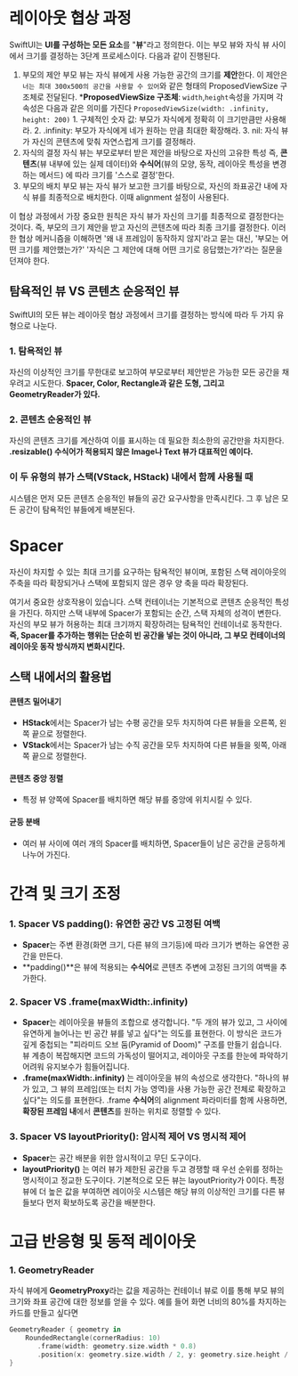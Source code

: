 # 레이아웃 협상 과정
SwiftUI는 **UI를 구성하는 모든 요소**를 "**뷰**"라고 정의한다.
이는 부모 뷰와 자식 뷰 사이에서 크기를 결정하는 3단계 프로세스이다.
다음과 같이 진행된다.
1. 부모의 제안
	부모 뷰는 자식 뷰에게 사용 가능한 공간의 크기를 **제안**한다. 이 제안은 `너는 최대 300x500의 공간을 사용할 수 있어`와 같은 형태의 ProposedViewSize 구조체로 전달된다.
	\***ProposedViewSize 구조체**: `width`,`height`속성을 가지며 각 속성은 다음과 같은 의미를 가진다
		`ProposedViewSize(width: .infinity, height: 200)`
		1. 구체적인 숫자 값: 부모가 자식에게 정확히 이 크기만큼만 사용해라.
		2. .infinity: 부모가 자식에게 네가 원하는 만큼 최대한 확장해라.
		3. nil: 자식 뷰가 자신의 콘텐츠에 맞춰 자연스럽게 크기를 결정해라.
2. 자식의 결정
	자식 뷰는 부모로부터 받은 제안을 바탕으로 자신의 고유한 특성 즉, **콘텐츠**(뷰 내부에 있는 실제 데이터)와 **수식어**(뷰의 모양, 동작, 레이아웃 특성을 변경하는 메서드) 에 따라 크기를 '스스로 결정'한다. 
3. 부모의 배치
	부모 뷰는 자식 뷰가 보고한 크기를 바탕으로, 자신의 좌표공간 내에 자식 뷰를 최종적으로 배치한다. 이때 alignment 설정이 사용된다.

이 협상 과정에서 가장 중요한 원칙은 자식 뷰가 자신의 크기를 최종적으로 결정한다는 것이다. 즉, 부모의 크기 제안을 받고 자신의 콘텐츠에 따라 최종 크기를 결정한다.
이러한 협상 메커니즘을 이해하면 '왜 내 프레임이 동작하지 않지'라고 묻는 대신, '부모는 어떤 크기를 제안했는가?' '자식은 그 제안에 대해 어떤 크기로 응답했는가?'라는 질문을 던져야 한다.

## 탐욕적인 뷰 VS 콘텐츠 순응적인 뷰
SwiftUI의 모든 뷰는 레이아웃 협상 과정에서 크기를 결정하는 방식에 따라 두 가지 유형으로 나눈다.
### 1. 탐욕적인 뷰
자신의 이상적인 크기를 무한대로 보고하여 부모로부터 제안받은 가능한 모든 공간을 채우려고 시도한다. **Spacer, Color, Rectangle과 같은 도형, 그리고 GeometryReader가 있다.** 
### 2. 콘텐츠 순응적인 뷰
자신의 콘텐츠 크기를 계산하여 이를 표시하는 데 필요한 최소한의 공간만을 차지한다. **.resizable() 수식어가 적용되지 않은 Image나 Text 뷰가 대표적인 예이다.**

### 이 두 유형의 뷰가 스택(VStack, HStack) 내에서 함께 사용될 때
시스템은 먼저 모든 콘텐츠 순응적인 뷰들의 공간 요구사항을 만족시킨다. 그 후 남은 모든 공간이 탐욕적인 뷰들에게 배분된다.


# Spacer
자신이 차지할 수 있는 최대 크기를 요구하는 탐욕적인 뷰이며, 포함된 스택 레이아웃의 주축을 따라 확장되거나 스택에 포함되지 않은 경우 양 축을 따라 확장된다.

여기서 중요한 상호작용이 있습니다. 스택 컨테이너는 기본적으로 콘텐츠 순응적인 특성을 가진다. 하지만 스택 내부에 Spacer가 포함되는 순간, 스택 자체의 성격이 변한다. 자신의 부모 뷰가 허용하는 최대 크기까지 확장하려는 탐욕적인 컨테이너로 동작한다.
**즉, Spacer를 추가하는 행위는 단순히 빈 공간을 넣는 것이 아니라, 그 부모 컨테이너의 레이아웃 동작 방식까지 변화시킨다.**

## 스택 내에서의 활용법
#### 콘텐츠 밀어내기
- **HStack**에서는 Spacer가 남는 수평 공간을 모두 차지하여 다른 뷰들을 오른쪽, 왼쪽 끝으로 정렬한다.
- **VStack**에서는 Spacer가 남는 수직 공간을 모두 차지하여 다른 뷰들을 윗쪽, 아래쪽 끝으로 정렬한다.
#### 콘텐츠 중앙 정렬
- 특정 뷰 양쪽에 Spacer를 배치하면 해당 뷰를 중앙에 위치시킬 수 있다.
#### 균등 분배
- 여러 뷰 사이에 여러 개의 Spacer를 배치하면, Spacer들이 남은 공간을 균등하게 나누어 가진다.


# 간격 및 크기 조정
### 1. Spacer VS padding(): 유연한 공간 VS 고정된 여백
- **Spacer**는 주변 환경(화면 크기, 다른 뷰의 크기등)에 따라 크기가 변하는 유연한 공간을 만든다.
- **padding()**은 뷰에 적용되는 **수식어**로 콘텐츠 주변에 고정된 크기의 여백을 추가한다.
### 2. Spacer VS .frame(maxWidth:.infinity)
- **Spacer**는 레이아웃을 뷰들의 조합으로 생각합니다. "두 개의 뷰가 있고, 그 사이에 유연하게 늘어나는 빈 공간 뷰를 넣고 싶다"는 의도를 표현한다. 
	이 방식은 코드가 깊게 중첩되는 "피라미드 오브 둠(Pyramid of Doom)" 구조를 만들기 쉽습니다. 뷰 계층이 복잡해지면 코드의 가독성이 떨어지고, 레이아웃 구조를 한눈에 파악하기 어려워 유지보수가 힘들어집니다.
- **.frame(maxWidth:.infinity)** 는 레이아웃을 뷰의 속성으로 생각한다. "하나의 뷰가 있고, 그 뷰의 프레임(또는 터치 가능 영역)을 사용 가능한 공간 전체로 확장하고 싶다"는 의도를 표현한다.
	.frame **수식어**의 alignment 파라미터를 함께 사용하면, **확장된 프레임 내**에서 **콘텐츠**를 원하는 위치로 정렬할 수 있다.
### 3. Spacer VS layoutPriority(): 암시적 제어 VS 명시적 제어
- **Spacer**는 공간 배분을 위한 암시적이고 무딘 도구이다.
- **layoutPriority()** 는 여러 뷰가 제한된 공간을 두고 경쟁할 때 우선 순위를 정하는 명시적이고 정교한 도구이다. 기본적으로 모든 뷰는 layoutPriority가 0이다. 특정 뷰에 더 높은 값을 부여하면 레이아웃 시스템은 해당 뷰의 이상적인 크기를 다른 뷰들보다 먼저 확보하도록 공간을 배분한다.



# 고급 반응형 및 동적 레이아웃
### 1. GeometryReader
자식 뷰에게 **GeometryProxy**라는 값을 제공하는 컨테이너 뷰로 이를 통해 부모 뷰의 크기와 좌표 공간에 대한 정보를 얻을 수 있다. 예를 들어 화면 너비의 80%를 차지하는 카드를 만들고 싶다면
```swift
GeometryReader { geometry in
    RoundedRectangle(cornerRadius: 10)
       .frame(width: geometry.size.width * 0.8)
       .position(x: geometry.size.width / 2, y: geometry.size.height / 2)
}
```
